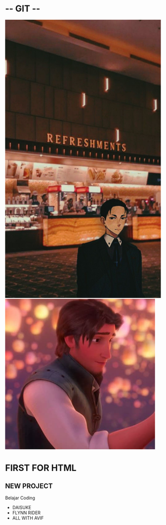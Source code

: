 # -- GIT --
![alt text](https://github.com/avifyulya/GIT/blob/main/daisuke%20bioskop.jpg)
![alt text](https://github.com/avifyulya/GIT/blob/main/flynn%20rider%20mine%20.jpg)
<h1> FIRST FOR HTML </h1>
<h2> NEW PROJECT </h2>
<p> Belajar Coding </p>
<ul>
  <li> DAISUKE </li>
  <li> FLYNN RIDER </li>
  <li> ALL WITH AVIF </li>
<ul>
